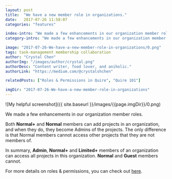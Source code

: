 ```yaml
---
layout: post
title:  "We have a new member role in organizations."
date:   2017-07-26 11:58:07
categories: "features"

index-intro: "We made a few enhancements in our organization member roles. Both Normal+ and Normal members can add projects in an organization, and when they do, they become Admins of the projects. The only difference is that Normal members cannot access other projects that they are not members of. In summary, Admin, Normal+ and Limited+ members..."
category-intro: "We made a few enhancements in our organization member roles. Both Normal+ and Normal members can add projects in an organization..."

image: "2017-07-26-We-have-a-new-member-role-in-organizations/0.png"
tags: task-management membership collaboration
author: "Crystal Chen"
authorImg: "/images/author/crystal.png"
authorDesc: "Content writer, food lover, and aniholic."
authorLink: "https://medium.com/@crystalshchen"

relatedPosts: ["Roles & Permissions in Quire", "Quire 101"]

imgDir: "2017-07-26-We-have-a-new-member-role-in-organizations"
---
```



![My helpful screenshot]({{ site.baseurl }}/images/{{page.imgDir}}/0.png)

We made a few enhancements in our organization member roles.

Both **Normal+** and **Normal** members can add projects in an organization, and when they do, they become Admins of the projects. The only difference is that Normal members cannot access other projects that they are not members of.

In summary, **Admin**, **Normal+** and **Limited+** members of an organization can access all projects in this organization. **Normal** and **Guest** members cannot.

For more details on roles & permissions, you can check out [here](https://quire.io/blog/p/Roles-&-Permissions-in-Quire.html).

[jekyll]:      http://jekyllrb.com
[jekyll-gh]:   https://github.com/jekyll/jekyll
[jekyll-help]: https://github.com/jekyll/jekyll-help
